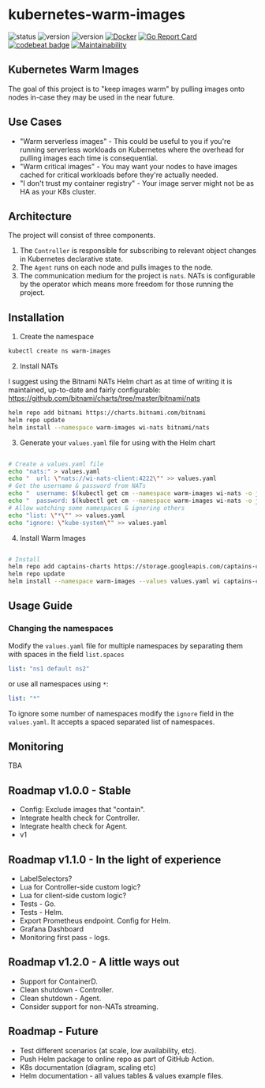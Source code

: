 # kubernetes-warm-images

![status](https://img.shields.io/badge/Status-Beta-informational)
![version](https://img.shields.io/docker/v/just1689/warmimages) 
![version](https://img.shields.io/badge/Helm-0.9.0-blue)
[![Docker](https://github.com/just1689/kubernetes-warm-images/actions/workflows/docker-publish.yml/badge.svg)](https://github.com/just1689/kubernetes-warm-images/actions/workflows/docker-publish.yml) 
[![Go Report Card](https://goreportcard.com/badge/github.com/just1689/kubernetes-warm-images)](https://goreportcard.com/report/github.com/just1689/kubernetes-warm-images)
[![codebeat badge](https://codebeat.co/badges/2aff7ff0-8af7-43ee-95dc-72bbbd098c4f)](https://codebeat.co/projects/github-com-just1689-kubernetes-warm-images-main)
[![Maintainability](https://api.codeclimate.com/v1/badges/a1f55c3e1e1518fdcaa5/maintainability)](https://codeclimate.com/github/just1689/kubernetes-warm-images/maintainability)



## Kubernetes Warm Images

The goal of this project is to "keep images warm" by pulling images onto nodes in-case they may be used in the near
future.

## Use Cases

- "Warm serverless images" - This could be useful to you if you're running serverless workloads on Kubernetes where the overhead for pulling images each time is consequential.
- "Warm critical images" - You may want your nodes to have images cached for critical workloads before they're actually needed.
- "I don't trust my container registry" - Your image server might not be as HA as your K8s cluster.


## Architecture

The project will consist of three components.

1. The `Controller` is responsible for subscribing to relevant object changes in Kubernetes declarative state.
2. The `Agent` runs on each node and pulls images to the node.
3. The communication medium for the project is `nats`. NATs is configurable by the operator which means more freedom for
   those running the project.

## Installation

1. Create the namespace

```bash
kubectl create ns warm-images
```   

2. Install NATs

I suggest using the Bitnami NATs Helm chart as at time of writing it is maintained, up-to-date and fairly
configurable: https://github.com/bitnami/charts/tree/master/bitnami/nats

```bash
helm repo add bitnami https://charts.bitnami.com/bitnami
helm repo update
helm install --namespace warm-images wi-nats bitnami/nats
```

3. Generate your `values.yaml` file for using with the Helm chart

```bash

# Create a values.yaml file
echo "nats:" > values.yaml
echo "  url: \"nats://wi-nats-client:4222\"" >> values.yaml
# Get the username & password from NATs
echo "  username: $(kubectl get cm --namespace warm-images wi-nats -o jsonpath='{.data.*}' | grep -m 1 user | awk '{print $2}')" >> values.yaml 
echo "  password: $(kubectl get cm --namespace warm-images wi-nats -o jsonpath='{.data.*}' | grep -m 1 password | awk '{print $2}')" >> values.yaml
# Allow watching some namespaces & ignoring others
echo "list: \"*\"" >> values.yaml
echo "ignore: \"kube-system\"" >> values.yaml

```   

4. Install Warm Images
```bash

# Install 
helm repo add captains-charts https://storage.googleapis.com/captains-charts
helm repo update
helm install --namespace warm-images --values values.yaml wi captains-charts/warm-images

```

## Usage Guide

### Changing the namespaces

Modify the `values.yaml` file for multiple namespaces by separating them with spaces in the field `list.spaces`

```yaml
list: "ns1 default ns2"
```

or use all namespaces using `*`:

```yaml
list: "*"
```

To ignore some number of namespaces modify the `ignore` field in the `values.yaml`. It accepts a spaced separated list
of namespaces.

## Monitoring
TBA


## Roadmap v1.0.0 - Stable

- Config: Exclude images that "contain".
- Integrate health check for Controller.
- Integrate health check for Agent.
- v1

## Roadmap v1.1.0 - In the light of experience
- LabelSelectors?
- Lua for Controller-side custom logic?
- Lua for client-side custom logic?
- Tests - Go.
- Tests - Helm.
- Export Prometheus endpoint. Config for Helm.
- Grafana Dashboard  
- Monitoring first pass - logs.

## Roadmap v1.2.0 - A little ways out

- Support for ContainerD.
- Clean shutdown - Controller.
- Clean shutdown - Agent.
- Consider support for non-NATs streaming.

## Roadmap - Future
- Test different scenarios (at scale, low availability, etc).
- Push Helm package to online repo as part of GitHub Action.
- K8s documentation (diagram, scaling etc)
- Helm documentation - all values tables & values example files.

